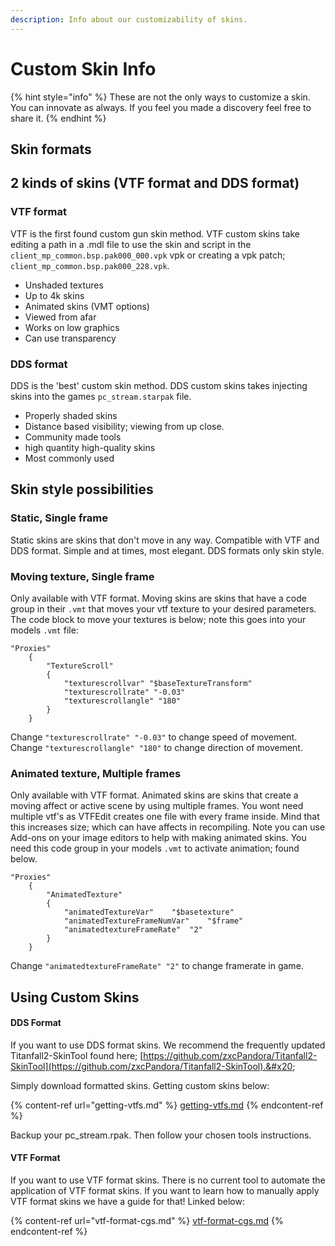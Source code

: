```yaml
---
description: Info about our customizability of skins.
---
```


# Custom Skin Info

{% hint style="info" %}
These are not the only ways to customize a skin. You can innovate as always. If you feel you made a discovery feel free to share it.
{% endhint %}

## Skin formats

## 2 kinds of skins (VTF format and DDS format)

### VTF format

VTF is the first found custom gun skin method. VTF custom skins take editing a path in a .mdl file to use the skin and script in the `client_mp_common.bsp.pak000_000.vpk` vpk or creating a vpk patch; `client_mp_common.bsp.pak000_228.vpk`.&#x20;

* Unshaded textures
* Up to 4k skins
* Animated skins (VMT options)
* Viewed from afar
* Works on low graphics
* Can use transparency

### DDS format

DDS is the 'best' custom skin method. DDS custom skins takes injecting skins into the games `pc_stream.starpak` file.&#x20;

* Properly shaded skins
* Distance based visibility; viewing from up close.&#x20;
* Community made tools
* high quantity high-quality skins
* Most commonly used

## Skin style possibilities

### Static, Single frame

Static skins are skins that don't move in any way. Compatible with VTF and DDS format. Simple and at times, most elegant. DDS formats only skin style.

### Moving texture, Single frame

Only available with VTF format. Moving skins are skins that have a code group in their `.vmt` that moves your vtf texture to your desired parameters. The code block to move your textures is below; note this goes into your models `.vmt` file:

```
"Proxies"
    {
        "TextureScroll"
        {
            "texturescrollvar" "$baseTextureTransform"
            "texturescrollrate" "-0.03"
            "texturescrollangle" "180"
        }
    }
```

Change `"texturescrollrate" "-0.03"` to change speed of movement. \
Change `"texturescrollangle" "180"` to change direction of  movement.

### Animated texture, Multiple frames

Only available with VTF format. Animated skins are skins that create a moving affect or active scene by using multiple frames. You wont need multiple vtf's as VTFEdit creates one file with every frame inside. Mind that this increases size; which can have affects in recompiling. Note you can use Add-ons on your image editors to help with making animated skins. You need this code group in your models `.vmt` to activate animation; found below.

```
"Proxies"
    {
        "AnimatedTexture"
        {
            "animatedTextureVar"	"$basetexture"
			"animatedTextureFrameNumVar"	"$frame"
			"animatedtextureFrameRate"	"2"
        }
    }
```

Change `"animatedtextureFrameRate" "2"` to change framerate in game.

## Using Custom Skins

#### DDS Format

If you want to use DDS format skins. We recommend the frequently updated Titanfall2-SkinTool found here; [https://github.com/zxcPandora/Titanfall2-SkinTool](https://github.com/zxcPandora/Titanfall2-SkinTool).&#x20;

Simply download formatted skins. Getting custom skins below:

{% content-ref url="getting-vtfs.md" %}
[getting-vtfs.md](getting-vtfs.md)
{% endcontent-ref %}

Backup your pc\_stream.rpak. Then follow your chosen tools instructions.&#x20;

#### VTF Format

If you want to use VTF format skins. There is no current tool to automate the application of VTF format skins. If you want to learn how to manually apply VTF format skins we have a guide for that! Linked below:

{% content-ref url="vtf-format-cgs.md" %}
[vtf-format-cgs.md](vtf-format-cgs.md)
{% endcontent-ref %}

